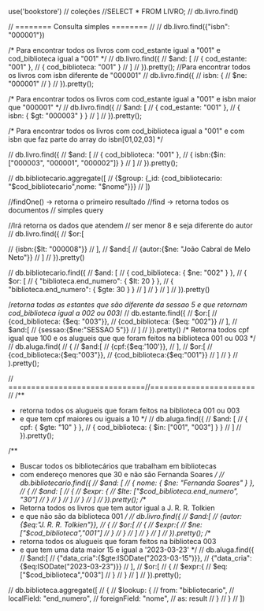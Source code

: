use('bookstore')
// coleções
//SELECT * FROM LIVRO;
// db.livro.find()

// ======== Consulta simples ======== //
// db.livro.find({"isbn": "000001"})

/*
Para encontrar todos os livros com
cod_estante igual a "001" e cod_biblioteca igual a "001"
*/ 
// db.livro.find({
//     $and: [
//       { cod_estante: "001" },
//       { cod_biblioteca: "001" }
//     ]
//   }).pretty();
//Para encontrar todos os livros com isbn diferente de "000001"
// db.livro.find({
//     isbn: {
//       $ne: "000001"
//     }
//   }).pretty();

/*
Para encontrar todos os 
livros com cod_estante igual a "001" e isbn maior que "000001"
*/
// db.livro.find({
//     $and: [
//       { cod_estante: "001" },
//       { isbn: { $gt: "000003" } }
//     ]
//   }).pretty();

/*
Para encontrar todos os livros com cod_biblioteca
igual a "001" e com isbn que faz parte do array do isbn[01,02,03]
*/ 

// db.livro.find({
//     $and: [
//       { cod_biblioteca: "001" },
//       { isbn:{$in: ["000003", "000001", "000002"]} }
//     ]
//   }).pretty();



// db.bibliotecario.aggregate([
//   {$group: {_id: {cod_bibliotecario: "$cod_bibliotecario",nome: "$nome"}}}
// ])

//findOne() -> retorna o primeiro resultado
//find -> retorna todos os documentos
// simples query

//Irá retorna os dados que atendem
// ser menor  8 e seja diferente do autor 
// db.livro.find({
//   $or:[
    
//     {isbn:{$lt: "000008"}}
//   ],
//   $and:[
//     {autor:{$ne: "João Cabral de Melo Neto"}}
//   ]
// }).pretty()


// db.bibliotecario.find({
//   $and: [
//     { cod_biblioteca: { $ne: "002" } },
//     { $or: [
//         { "biblioteca.end_numero": { $lt: 20 } },
//         { "biblioteca.end_numero": { $gte: 30 } }
//       ]
//     }
//   ]
// }).pretty()

/*retorna todas as estantes que  são diferente da 
 sessao 5 e que retornam cod_biblioteca igual a
002 ou 003*/
// db.estante.find({
//   $or:[
//     {cod_biblioteca: {$eq: "003"}},
//     {cod_biblioteca: {$eq: "002"}}
//   ],
//   $and:[
//     {sessao:{$ne:"SESSAO 5"}}
//   ]
// }).pretty()
/*
Retorna todos cpf  igual que 100 e os alugueis que
que foram feitos na biblioteca 001 ou 003
*/
// db.aluga.find(
//   {
//     $and:[
//         {cpf:{$eq:'100'}},
//     ],
//     $or:[
//       {cod_biblioteca:{$eq:"003"}},
//       {cod_biblioteca:{$eq:"001"}}
//     ]
//   }
// ).pretty();

// ==============================//=======================//
/**
 * retorna todos os alugueis que foram feitos na biblioteca 001 ou 003
 * e que tem cpf maiores ou iguais a 10
 */
// db.aluga.find({
//   $and: [
//     { cpf: { $gte: "10" } },
//     { cod_biblioteca: { $in: ["001", "003"] } }
//   ]
// }).pretty();

/**
 * Buscar todos os bibliotecários que trabalham em bibliotecas
 * com endereço menores que 30  e não são Fernanda Soares
 */
// db.bibliotecario.find({
//   $and: [
//     { nome: { $ne: "Fernanda Soares" } },
//     {
//       $and: [
//         {
//           $expr: {
//             $lte: ["$cod_biblioteca.end_numero", "30"]
//           }
//         }
//       ]
//     }
//   ]
// }).pretty();
/**
 * Retorna todos os livros que tem autor igual a J. R. R. Tolkien
 * e que não são da biblioteca 001
 */
// db.livro.find({
//   $and:[
//     {autor:{$eq:"J. R. R. Tolkien"}},
//     {
//       $or:[
//         {
//           $expr:{
//             $ne:["$cod_biblioteca","001"]
//           }
//         }
//       ]
//     }
//   ]
// }).pretty();
/**
 * retorna todos os alugueis que foram feitos na biblioteca 003
 * e que tem uma data maior 15 e igual a '2023-03-23'
 */
// db.aluga.find({
//   $and:[
//     {"data_cria":{$gte:ISODate("2023-03-15")}},
//     {"data_cria":{$eq:ISODate("2023-03-23")}}
//   ],
//   $or:[
//     {
//       $expr:{
//         $eq:["$cod_biblioteca","003"]
//       }
//     }
//   ]
// }).pretty();

// db.biblioteca.aggregate([
//   {
//     $lookup: {
//       from: "bibliotecario",
//       localField: "end_numero",
//       foreignField: "nome",
//       as: result
//     }
//   }
// ])